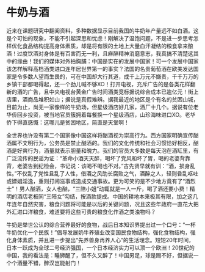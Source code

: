 # 牛奶与酒

近来在课题研究中翻阅资料，多种数据显示目前我国的牛奶年产量远不如白酒。这是个可怕的现象，不能不引起深思和忧虑！刚解决了温饱问题，不是进一步思考怎样优化食品结构提高身体素质，却是将有限的土地上大量血汗凝结的粮食拿来酿酒！过度饮酒对身体是有百害而无一利，且麻醉精神消磨意志，我真搞不清楚这其中的缘由！我们的媒体对外拍胸脯：中国是实在的发展中国家！可一个发展中国家该怎样解释高档酒类进口连年居世界第一的事实？法国的名贵葡萄酒在欧美发达国家是令多数人望而生畏的，可在中国却大行其道，成千上万元不嫌贵，千千万万的乡镇干部都喝得起，还一个劲儿喊不够XO！打开电视，充斥广告的是各类花样翻新的酒的广告，且中央电视台黄金广告时间酒类竞标据说综合成本已逾亿元！街上店里，酒商品堆积如山；据说是真假难辨。据我最近的地区是个有名的贫困山城，目前为止，尚无一家像样的牛奶场，但星级酒店好几家，酒厂十几个。据说有位老华侨回乡投资，被当地官员簇拥着每餐换一个星级酒店，山珍海味进口XO。老华侨下得直感慨：这哪儿是贫困地区，简直是天堂啊！ 

全世界也许没有第二个国家像中国这样将酗酒视为崇高行为。西方国家明确宣传酗酒属不文明行为，公务员是禁止酗酒的。我们的文化传统和社会习惯恰好相反，酗酒是好爽行为，酒量就表示胆量和魄力。我们的官员大多数是每天泡在酒缸里，有广泛流传的民谣为证：“革命小酒天天醉，喝坏了党风和坏了胃，喝的老婆背靠背，老婆告到纪检会，书记说：该喝不喝也不对。”古先贤早就有训：“酒，损身乱性。”不仅乱了党性且乱了人性，借酒之风助长腐败之气，酒醉之人，轻则昏乱呕吐或嫖娼淫逸，重则打闹滋事或造成交通事故。更为可笑的是不少地方竟有了“酒烈士”！男人酗酒，女人也酗，“三陪小姐”动辄就是一人一斤，喝了酒还要小费！精明的酒店老板同“三陪女”勾结，按酒款提成。中国的耕地本来极其有限，加之这几年连年自然灾害，粮食问题将可能是以后的关键问题，况且这些年政府一直花大把外汇进口洋粮食，难道要将这些可贵的粮食化作酒之类浊物吗？ 

牛奶是举世公认的综合营养最好的食物，战后日本知识界提出过一个口号：“一杯牛奶优化一个民族！”倡导发展奶牛养殖业改变国民食物结构，强化食物结构，强化身体素质，并且进一步提出“先养兽身再养人心”的生活理念。短短20年时间，日本一跃成为全球二号经济强国，一个日本经济实力可以顶一个欧洲！20世纪的中国，我的看法是：睡狮醒了，但不久又醉了！中国男足，球是踢不好，但据说一个个酒量不错，醉汉岂能射门！
 